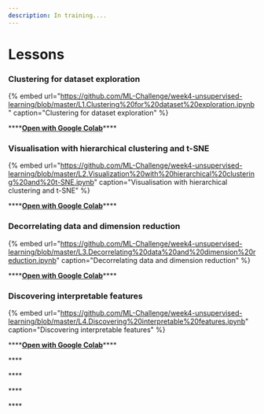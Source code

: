 ```yaml
---
description: In training....
---
```


# Lessons

### **Clustering for dataset exploration** <a id="blob-path"></a>

{% embed url="https://github.com/ML-Challenge/week4-unsupervised-learning/blob/master/L1.Clustering%20for%20dataset%20exploration.ipynb" caption="Clustering for dataset exploration" %}

\*\*\*\*[**Open with Google Colab**](https://colab.research.google.com/github/ML-Challenge/week4-unsupervised-learning/blob/master/L1.Clustering%20for%20dataset%20exploration.ipynb)\*\*\*\*

### **Visualisation with hierarchical clustering and t-SNE** <a id="blob-path"></a>

{% embed url="https://github.com/ML-Challenge/week4-unsupervised-learning/blob/master/L2.Visualization%20with%20hierarchical%20clustering%20and%20t-SNE.ipynb" caption="Visualisation with hierarchical clustering and t-SNE" %}

\*\*\*\*[**Open with Google Colab**](https://colab.research.google.com/github/ML-Challenge/week4-unsupervised-learning/blob/master/L2.Visualization%20with%20hierarchical%20clustering%20and%20t-SNE.ipynb)\*\*\*\*

### **Decorrelating data and dimension reduction** <a id="blob-path"></a>

{% embed url="https://github.com/ML-Challenge/week4-unsupervised-learning/blob/master/L3.Decorrelating%20data%20and%20dimension%20reduction.ipynb" caption="Decorrelating data and dimension reduction" %}

\*\*\*\*[**Open with Google Colab**](https://colab.research.google.com/github/ML-Challenge/week4-unsupervised-learning/blob/master/L3.Decorrelating%20data%20and%20dimension%20reduction.ipynb)\*\*\*\*

### **Discovering interpretable features** <a id="blob-path"></a>

{% embed url="https://github.com/ML-Challenge/week4-unsupervised-learning/blob/master/L4.Discovering%20interpretable%20features.ipynb" caption="Discovering interpretable features" %}

\*\*\*\*[**Open with Google Colab**](https://colab.research.google.com/github/ML-Challenge/week4-unsupervised-learning/blob/master/L4.Discovering%20interpretable%20features.ipynb)\*\*\*\*

\*\*\*\*

\*\*\*\*

\*\*\*\*

\*\*\*\*

